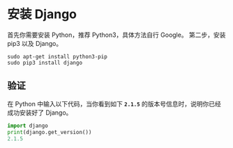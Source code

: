 # 安装 Django
首先你需要安装 Python，推荐 Python3，具体方法自行 Google。
第二步，安装 pip3 以及 Django。
```shell
sudo apt-get install python3-pip
sudo pip3 install django
```

## 验证
在 Python 中输入以下代码，当你看到如下 **`2.1.5`** 的版本号信息时，说明你已经成功安装好了 Django。
```py
import django
print(django.get_version())
2.1.5
```

